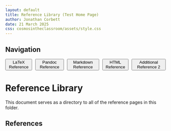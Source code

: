 ```yaml
---
layout: default
title: Reference Library (Test Home Page)
author: Jonathan Corbett
date: 21 March 2025
css: cosmosintheclassroom/assets/style.css
---
```


## Navigation

<div style="display: flex; gap: 10px;">
  <a href="ref_latex"><button>LaTeX Reference</button></a>
  <a href="ref_pandoc"><button>Pandoc Reference</button></a>
  <a href="ref_markdown"><button>Markdown Reference</button></a>
  <a href="ref_html"><button>HTML Reference</button></a>
  <a href="additional_ref_2.html"><button>Additional Reference 2</button></a>
</div>

# Reference Library

This document serves as a directory to all of the reference pages in this folder.


## References

<div></div>

<!--
[LaTeX Reference]:ref_latex
[Pandoc Reference]:ref_pandoc
[Stable Diffusion Reference]d:stable-diffusion
[Additional Reference 1]:additional_ref_1
[Additional Reference 2]:additional_ref_2
-->